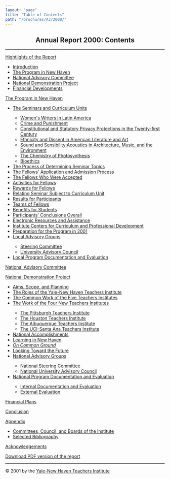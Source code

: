 ```yaml
---
layout: "page"
title: "Table of Contents"
path: "/brochures/A3/2000/"
---
```

<main>
<center><h2>Annual Report 2000: Contents</h2></center>
<hr/>
<p><a href="/brochures/A3/2000/highlights.html">Hightlights of the Report</a>
<ul>
    <li><a href="/brochures/A3/2000/highlights.html#a">Introduction</a></li>
    <li><a href="/brochures/A3/2000/highlights.html#b">The Program in New Haven</a></li>
    <li><a href="/brochures/A3/2000/highlights.html#c">National Advisory Committee</a></li>
    <li><a href="/brochures/A3/2000/highlights.html#d">National Demonstration Project</a></li>
    <li><a href="/brochures/A3/2000/highlights.html#e">Financial Developments</a></li>
</ul>
</p><p><a href="/brochures/A3/2000/programnh.html">The Program in New Haven</a>
<ul>
    <li><a href="/brochures/A3/2000/programnh.html#a">The Seminars and Curriculum Units</a></li>
    <ul>
        <li><a href="/brochures/A3/2000/programnh.html#b">Women's Writers in Latin America</a></li>
        <li><a href="/brochures/A3/2000/programnh.html#c">Crime and Punishment</a></li>
        <li><a href="/brochures/A3/2000/programnh.html#d">Constitutional and Statutory Privacy Protections in the Twenty-first Century</a></li>
        <li><a href="/brochures/A3/2000/programnh.html#e">Ethnicity and Dissent in American Literature and Art</a></li>
        <li><a href="/brochures/A3/2000/programnh.html#f">Sound and Sensibility:Acoustics in Architecture, Music, and the Environment</a></li>
        <li><a href="/brochures/A3/2000/programnh.html#g">The Chemistry of Photosynthesis</a></li>
        <li><a href="/brochures/A3/2000/programnh.html#h">Bioethics</a></li>
    </ul>
    <li><a href="/brochures/A3/2000/programnh.html#i">The Process of Determining Seminar Topics</a></li>
    <li><a href="/brochures/A3/2000/programnh.html#j">The Fellows' Application and Admission Process</a></li>
    <li><a href="/brochures/A3/2000/programnh.html#k">The Fellows Who Were Accepted</a></li>
    <li><a href="/brochures/A3/2000/programnh.html#l">Activities for Fellows</a></li>
    <li><a href="/brochures/A3/2000/programnh.html#m">Rewards for Fellows</a></li>
    <li><a href="/brochures/A3/2000/programnh.html#n">Relating Seminar Subject to Curriculum Unit</a></li>
    <li><a href="/brochures/A3/2000/programnh.html#o">Results for Participants</a></li>
    <li><a href="/brochures/A3/2000/programnh.html#p">Teams of Fellows</a></li>
    <li><a href="/brochures/A3/2000/programnh.html#q">Benefits for Students</a></li>
    <li><a href="/brochures/A3/2000/programnh.html#r">Participants' Conclusions Overall</a></li>
    <li><a href="/brochures/A3/2000/programnh.html#s">Electronic Resources and Assistance</a></li>
    <li><a href="/brochures/A3/2000/programnh.html#t">Institute Centers for Curriculum and Professional Development</a></li>
    <li><a href="/brochures/A3/2000/programnh.html#u">Preparation for the Program in 2001</a></li>
    <li><a href="/brochures/A3/2000/programnh.html#v">Local Advisory Groups</a></li>
    <ul>
        <li><a href="/brochures/A3/2000/programnh.html#w">Steering Committee</a></li>
        <li><a href="/brochures/A3/2000/programnh.html#x">University Advisory Council</a></li>
    </ul>
    <li><a href="/brochures/A3/2000/programnh.html#y">Local Program Documentation and Evaluation</a></li>
</ul>    
</p><p><a href="/brochures/A3/2000/nac.html">National Advisory Committee</a>
</p><p><a href="/brochures/A3/2000/nationaldem.html">National Demonstration Project</a>
<ul>
    <li><a href="/brochures/A3/2000/nationaldem.html#a">Aims, Scope, and Planning</a></li>
    <li><a href="/brochures/A3/2000/nationaldem.html#b">The Roles of the Yale-New Haven Teachers Institute</a></li>
    <li><a href="/brochures/A3/2000/nationaldem.html#c">The Common Work of the Five Teachers Institutes</a></li>
    <li><a href="/brochures/A3/2000/nationaldem.html#Bo">The Work of the Four New Teachers Institutes</a></li>
    <ul>
        <li><a href="/brochures/A3/2000/nationaldem.html#Ba">The Pittsburgh Teachers Institute</a></li>
        <li><a href="/brochures/A3/2000/nationaldem.html#Bb">The Houston Teachers Institute</a></li>
        <li><a href="/brochures/A3/2000/nationaldem.html#Bc">The Albuquerque Teachers Institute</a></li>
        <li><a href="/brochures/A3/2000/nationaldem.html#Bd">The UCI-Santa Ana Teachers Institute</a></li>
    </ul>    
    <li><a href="/brochures/A3/2000/nationaldem.html#d">National Accomplishments</a></li>
    <li><a href="/brochures/A3/2000/nationaldem.html#e">Learning in New Haven</a></li>
    <li><i><a href="/brochures/A3/2000/nationaldem.html#f">On Common Ground</a></i></li>
    <li><a href="/brochures/A3/2000/nationaldem.html#g">Looking Toward the Future</a></li>
    <li><a href="/brochures/A3/2000/nationaldem.html#h">National Advisory Groups</a></li>
    <ul>
        <li><a href="/brochures/A3/2000/nationaldem.html#i">National Steering Committee</a></li>
        <li><a href="/brochures/A3/2000/nationaldem.html#j">National University Advisory Council</a></li>
    </ul>
    <li><a href="/brochures/A3/2000/nationaldem.html#k">National Program Documentation and Evaluation</a></li>
    <ul>
        <li><a href="/brochures/A3/2000/nationaldem.html#l">Internal Documentation and Evaluation</a></li>
        <li><a href="/brochures/A3/2000/nationaldem.html#m">External Evaluation</a></li>
    </ul>
</ul>
</p><p><a href="/brochures/A3/2000/financiald.html">Financial Plans</a>
</p><p><a href="/brochures/A3/2000/conclusionb.html">Conclusion</a>
</p><p><a href="/brochures/A3/2000/appendixb.html">Appendix</a>
<ul>
    <li><a href="/brochures/A3/2000/appendixb.html#a">Committees, Council, and Boards of the Institute</a></li>
    <li><a href="/brochures/A3/2000/appendixb.html#b">Selected Bibliography</a></li>
</ul>
</p><p><a href="/brochures/A3/2000/acknowledgements.html">Acknowledgements</a></p>
<p><a href="/pdfs/ar/2000-annual-report.pdf" target="_blank">Download PDF version of the report</a></p>
<hr/>
© 2001 by the <a href="/">Yale-New Haven Teachers Institute</a>
</main>
